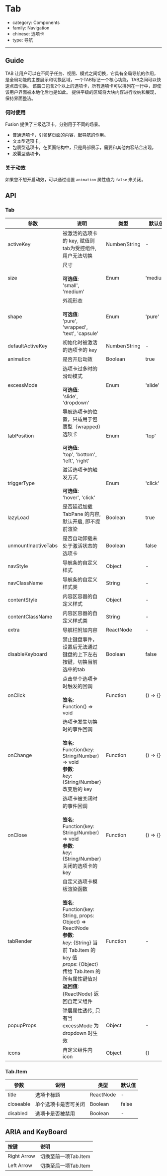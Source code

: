 # Tab

-   category: Components
-   family: Navigation
-   chinese: 选项卡
-   type: 导航

---

## Guide

TAB 让用户可以在不同子任务、视图、模式之间切换，它具有全局导航的作用，
是全局功能的主要展示和切换区域，一个TAB标记一个核心功能，TAB之间可以快速点击切换。
该窗口包含2个以上的选项卡，所有选项卡可以排列在一行中，即使该用户界面被本地化后也是如此。
提供平级的区域将大块内容进行收纳和展现，保持界面整洁。

### 何时使用

Fusion 提供了三级选项卡，分别用于不同的场景。

-   普通选项卡，引领整页面的内容，起导航的作用。
-   文本型选项卡。
-   包裹型选项卡，在页面结构中，只是局部展示，需要和其他内容结合出现。
-   胶囊型选项卡。

### 关于动效

如果您不想开启动效，可以通过设置 `animation` 属性值为 `false` 来关闭。

## API

### Tab

| 参数                  | 说明                                                                                                                                                                                                                  | 类型            | 默认值      |
| ------------------- | ------------------------------------------------------------------------------------------------------------------------------------------------------------------------------------------------------------------- | ------------- | -------- |
| activeKey           | 被激活的选项卡的 key, 赋值则tab为受控组件, 用户无法切换                                                                                                                                                                                   | Number/String | -        |
| size                | 尺寸<br><br>**可选值**:<br>'small', 'medium'                                                                                                                                                                             | Enum          | 'medium' |
| shape               | 外观形态<br><br>**可选值**:<br>'pure', 'wrapped', 'text', 'capsule'                                                                                                                                                        | Enum          | 'pure'   |
| defaultActiveKey    | 初始化时被激活的选项卡的 key                                                                                                                                                                                                    | Number/String | -        |
| animation           | 是否开启动效                                                                                                                                                                                                              | Boolean       | true     |
| excessMode          | 选项卡过多时的滑动模式<br><br>**可选值**:<br>'slide', 'dropdown'                                                                                                                                                                  | Enum          | 'slide'  |
| tabPosition         | 导航选项卡的位置，只适用于包裹型（wrapped）选项卡<br><br>**可选值**:<br>'top', 'bottom', 'left', 'right'                                                                                                                                    | Enum          | 'top'    |
| triggerType         | 激活选项卡的触发方式<br><br>**可选值**:<br>'hover', 'click'                                                                                                                                                                      | Enum          | 'click'  |
| lazyLoad            | 是否延迟加载 TabPane 的内容, 默认开启, 即不提前渲染                                                                                                                                                                                    | Boolean       | true     |
| unmountInactiveTabs | 是否自动卸载未处于激活状态的选项卡                                                                                                                                                                                                   | Boolean       | false    |
| navStyle            | 导航条的自定义样式                                                                                                                                                                                                           | Object        | -        |
| navClassName        | 导航条的自定义样式类                                                                                                                                                                                                          | String        | -        |
| contentStyle        | 内容区容器的自定义样式                                                                                                                                                                                                         | Object        | -        |
| contentClassName    | 内容区容器的自定义样式类                                                                                                                                                                                                        | String        | -        |
| extra               | 导航栏附加内容                                                                                                                                                                                                             | ReactNode     | -        |
| disableKeyboard     | 禁止键盘事件，设置后无法通过键盘的上下左右按键，切换当前选中的tab                                                                                                                                                                                                              | Boolean       | false    |
| onClick             | 点击单个选项卡时触发的回调<br><br>**签名**:<br>Function() => void                                                                                                                                                                  | Function      | () => {} |
| onChange            | 选项卡发生切换时的事件回调<br><br>**签名**:<br>Function(key: String/Number) => void<br>**参数**:<br>_key_: {String/Number} 改变后的 key                                                                                                  | Function      | () => {} |
| onClose             | 选项卡被关闭时的事件回调<br><br>**签名**:<br>Function(key: String/Number) => void<br>**参数**:<br>_key_: {String/Number} 关闭的选项卡的 key                                                                                                | Function      | () => {} |
| tabRender           | 自定义选项卡模板渲染函数<br><br>**签名**:<br>Function(key: String, props: Object) => ReactNode<br>**参数**:<br>_key_: {String} 当前 Tab.Item 的 key 值<br>_props_: {Object} 传给 Tab.Item 的所有属性键值对<br>**返回值**:<br>{ReactNode} 返回自定义组件<br> | Function      | -        |
| popupProps          | 弹层属性透传, 只有当 excessMode 为 dropdown 时生效                                                                                                                                                                               | Object        | -        |
| icons               | 自定义组件内 icon                                                                                                                                                                                                         | Object        | {}       |

### Tab.Item

| 参数        | 说明         | 类型        | 默认值   |
| --------- | ---------- | --------- | ----- |
| title     | 选项卡标题      | ReactNode | -     |
| closeable | 单个选项卡是否可关闭 | Boolean   | false |
| disabled  | 选项卡是否被禁用   | Boolean   | -     |

## ARIA and KeyBoard

| 按键          | 说明             |
| :---------- | :------------- |
| Right Arrow | 切换至前一项Tab.Item |
| Left Arrow  | 切换至后一项Tab.Item |
